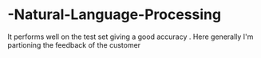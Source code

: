 # -Natural-Language-Processing
It performs well on the test set giving a good accuracy . Here generally I'm partioning the feedback of the customer
